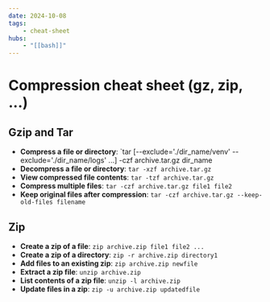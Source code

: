 ```yaml
---
date: 2024-10-08
tags:
    - cheat-sheet
hubs:
    - "[[bash]]"
---
```


# Compression cheat sheet (gz, zip, ...)

## Gzip and Tar
- **Compress a file or directory**: `tar [--exclude='./dir_name/venv' --exclude='./dir_name/logs' ...] -czf archive.tar.gz dir_name
- **Decompress a file or directory**: `tar -xzf archive.tar.gz`
- **View compressed file contents**: `tar -tzf archive.tar.gz`
- **Compress multiple files**: `tar -czf archive.tar.gz file1 file2`
- **Keep original files after compression**: `tar -czf archive.tar.gz --keep-old-files filename`

## Zip
- **Create a zip of a file**: `zip archive.zip file1 file2 ...`
- **Create a zip of a directory**: `zip -r archive.zip directory1`
- **Add files to an existing zip**: `zip archive.zip newfile`
- **Extract a zip file**: `unzip archive.zip`
- **List contents of a zip file**: `unzip -l archive.zip`
- **Update files in a zip**: `zip -u archive.zip updatedfile`

